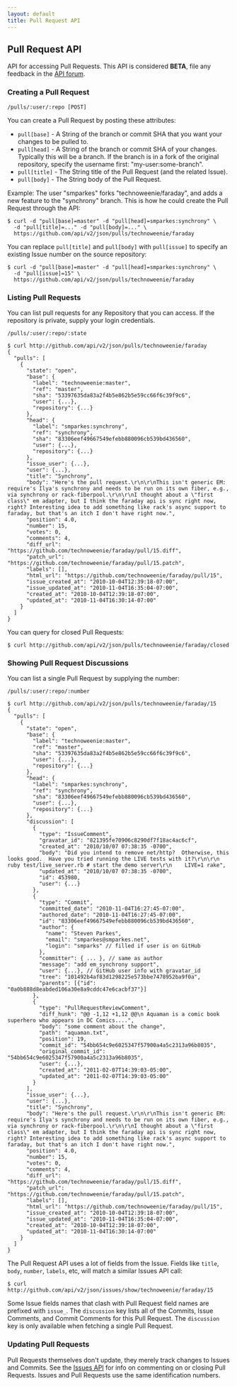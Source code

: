 ```yaml
---
layout: default
title: Pull Request API
---
```


## Pull Request API

API for accessing Pull Requests.  This API is considered **BETA**, file any
feedback in the [API forum](http://support.github.com/discussions/api).

### Creating a Pull Request

    /pulls/:user/:repo [POST]

You can create a Pull Request by posting these attributes:

* `pull[base]` - A String of the branch or commit SHA that you want your changes to be pulled to.
* `pull[head]` - A String of the branch or commit SHA of your changes.  Typically this will be a branch.  If the branch is in a fork of the original repository, specify the username first: "my-user:some-branch".
* `pull[title]` - The String title of the Pull Request (and the related Issue).
* `pull[body]` - The String body of the Pull Request.

Example: The user "smparkes" forks "technoweenie/faraday", and adds a new
feature to the "synchrony" branch.  This is how he could create the Pull
Request through the API:

    $ curl -d "pull[base]=master" -d "pull[head]=smparkes:synchrony" \
      -d "pull[title]=..." -d "pull[body]=..." \
      https://github.com/api/v2/json/pulls/technoweenie/faraday

You can replace `pull[title]` and `pull[body]` with `pull[issue]` to specify an existing Issue number on the source repository:

    $ curl -d "pull[base]=master" -d "pull[head]=smparkes:synchrony" \
      -d "pull[issue]=15" \
      https://github.com/api/v2/json/pulls/technoweenie/faraday

### Listing Pull Requests

You can list pull requests for any Repository that you can access.  If the
repository is private, supply your login credentials.

    /pulls/:user/:repo/:state

    $ curl http://github.com/api/v2/json/pulls/technoweenie/faraday
    {
      "pulls": [
        {
          "state": "open",
          "base": {
            "label": "technoweenie:master",
            "ref": "master",
            "sha": "53397635da83a2f4b5e862b5e59cc66f6c39f9c6",
            "user": {...},
            "repository": {...}
          },
          "head": {
            "label": "smparkes:synchrony",
            "ref": "synchrony",
            "sha": "83306eef49667549efebb880096cb539bd436560",
            "user": {...},
            "repository": {...}
          },
          "issue_user": {...},
          "user": {...},
          "title": "Synchrony",
          "body": "Here's the pull request.\r\n\r\nThis isn't generic EM: require's Ilya's synchrony and needs to be run on its own fiber, e.g., via synchrony or rack-fiberpool.\r\n\r\nI thought about a \"first class\" em adapter, but I think the faraday api is sync right now, right? Interesting idea to add something like rack's async support to faraday, but that's an itch I don't have right now.",
          "position": 4.0,
          "number": 15,
          "votes": 0,
          "comments": 4,
          "diff_url": "https://github.com/technoweenie/faraday/pull/15.diff",
          "patch_url": "https://github.com/technoweenie/faraday/pull/15.patch",
          "labels": [],
          "html_url": "https://github.com/technoweenie/faraday/pull/15",
          "issue_created_at": "2010-10-04T12:39:18-07:00",
          "issue_updated_at": "2010-11-04T16:35:04-07:00",
          "created_at": "2010-10-04T12:39:18-07:00",
          "updated_at": "2010-11-04T16:30:14-07:00"
        }
      ]
    }

You can query for closed Pull Requests:

    $ curl http://github.com/api/v2/json/pulls/technoweenie/faraday/closed

### Showing Pull Request Discussions

You can list a single Pull Request by supplying the number:

    /pulls/:user/:repo/:number

    $ curl http://github.com/api/v2/json/pulls/technoweenie/faraday/15
    {
      "pulls": [
        {
          "state": "open",
          "base": {
            "label": "technoweenie:master",
            "ref": "master",
            "sha": "53397635da83a2f4b5e862b5e59cc66f6c39f9c6",
            "user": {...},
            "repository": {...}
          },
          "head": {
            "label": "smparkes:synchrony",
            "ref": "synchrony",
            "sha": "83306eef49667549efebb880096cb539bd436560",
            "user": {...},
            "repository": {...}
          },
          "discussion": [
            {
              "type": "IssueComment",
              "gravatar_id": "821395fe70906c8290df7f18ac4ac6cf",
              "created_at": "2010/10/07 07:38:35 -0700",
              "body": "Did you intend to remove net/http?  Otherwise, this looks good.  Have you tried running the LIVE tests with it?\r\n\r\n    ruby test/live_server.rb # start the demo server\r\n    LIVE=1 rake",
              "updated_at": "2010/10/07 07:38:35 -0700",
              "id": 453980,
              "user": {...}
            },
            {
              "type": "Commit",
              "committed_date": "2010-11-04T16:27:45-07:00",
              "authored_date": "2010-11-04T16:27:45-07:00",
              "id": "83306eef49667549efebb880096cb539bd436560",
              "author": {
                "name": "Steven Parkes",
                "email": "smparkes@smparkes.net",
                "login": "smparks" // filled if user is on GitHub
              },
              "committer": { ... }, // same as author
              "message": "add em_synchrony support",
              "user": {...}, // GitHub user info with gravatar_id
              "tree": "101492b4af83d1298225e573bbe7478952ba9f0a",
              "parents": [{"id": "0a0b888d8eabded106a30e8a9cddc47e6cacbf37"}]
            },
            {
              "type": "PullRequestReviewComment",
              "diff_hunk": "@@ -1,12 +1,12 @@\n Aquaman is a comic book superhero who appears in DC Comics....",
              "body": "some comment about the change",
              "path": "aquaman.txt",
              "position": 19,
              "commit_id": "54bb654c9e6025347f57900a4a5c2313a96b8035",
              "original_commit_id": "54bb654c9e6025347f57900a4a5c2313a96b8035",
              "user": {...},
              "created_at": "2011-02-07T14:39:03-05:00",
              "updated_at": "2011-02-07T14:39:03-05:00"
            }
          ],
          "issue_user": {...},
          "user": {...},
          "title": "Synchrony",
          "body": "Here's the pull request.\r\n\r\nThis isn't generic EM: require's Ilya's synchrony and needs to be run on its own fiber, e.g., via synchrony or rack-fiberpool.\r\n\r\nI thought about a \"first class\" em adapter, but I think the faraday api is sync right now, right? Interesting idea to add something like rack's async support to faraday, but that's an itch I don't have right now.",
          "position": 4.0,
          "number": 15,
          "votes": 0,
          "comments": 4,
          "diff_url": "https://github.com/technoweenie/faraday/pull/15.diff",
          "patch_url": "https://github.com/technoweenie/faraday/pull/15.patch",
          "labels": [],
          "html_url": "https://github.com/technoweenie/faraday/pull/15",
          "issue_created_at": "2010-10-04T12:39:18-07:00",
          "issue_updated_at": "2010-11-04T16:35:04-07:00",
          "created_at": "2010-10-04T12:39:18-07:00",
          "updated_at": "2010-11-04T16:30:14-07:00"
        }
      ]
    }

The Pull Request API uses a lot of fields from the Issue.  Fields like `title`, `body`, `number`, `labels`, etc, will match a similar Issues API call:

    $ curl http://github.com/api/v2/json/issues/show/technoweenie/faraday/15

Some Issue fields names that clash with Pull Request field names are prefixed
with `issue_`.  The `discussion` key lists all of the Commits, Issue Comments, and Commit Comments for this Pull Request.  The `discussion` key is only available when fetching a single Pull Request.

### Updating Pull Requests

Pull Requests themselves don't update, they merely track changes to Issues and
Commits.  See the [Issues API](/p/issues.html) for info on commenting on or
closing Pull Requests.  Issues and Pull Requests use the same identification
numbers.
